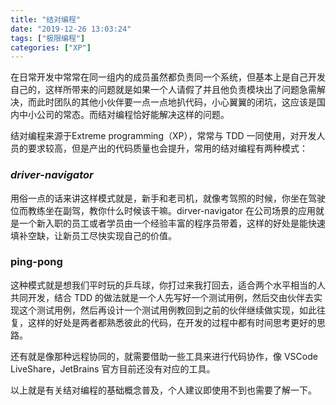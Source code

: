 ```yaml
---
title: "结对编程"
date: "2019-12-26 13:03:24"
tags: ["极限编程"]
categories: ["XP"]
---
```




在日常开发中常常在同一组内的成员虽然都负责同一个系统，但基本上是自己开发自己的，这样所带来的问题就是如果一个人请假了并且他负责模块出了问题急需解决，而此时团队的其他小伙伴要一点一点地扒代码，小心翼翼的闭坑，这应该是国内中小公司的常态。而结对编程恰好能解决这样的问题。

结对编程来源于Extreme programming（XP），常常与 TDD 一同使用，对开发人员的要求较高，但是产出的代码质量也会提升，常用的结对编程有两种模式：

### *driver*-*navigator*

用俗一点的话来讲这样模式就是，新手和老司机，就像考驾照的时候，你坐在驾驶位而教练坐在副驾，教你什么时候该干嘛。dirver-navigator 在公司场景的应用就是一个新入职的员工或者学员由一个经验丰富的程序员带着，这样的好处是能快速填补空缺，让新员工尽快实现自己的价值。

### **ping-pong**

这种模式就是想我们平时玩的乒乓球，你打过来我打回去，适合两个水平相当的人共同开发，结合 TDD 的做法就是一个人先写好一个测试用例，然后交由伙伴去实现这个测试用例，然后再设计一个测试用例教回到之前的伙伴继续做实现，如此往复，这样的好处是两者都熟悉彼此的代码，在开发的过程中都有时间思考更好的思路。



还有就是像那种远程协同的，就需要借助一些工具来进行代码协作，像 VSCode LiveShare，JetBrains 官方目前还没有对应的工具。

以上就是有关结对编程的基础概念普及，个人建议即使用不到也需要了解一下。